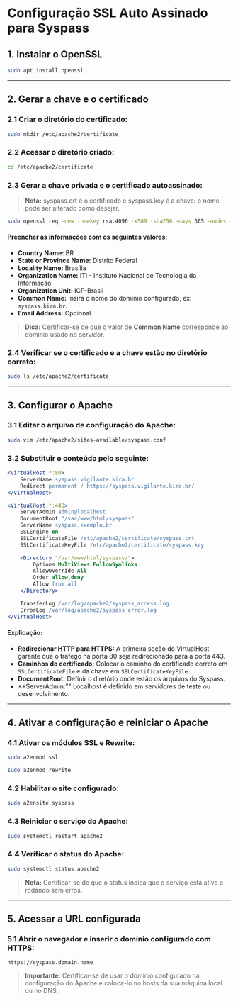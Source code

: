 # Configuração SSL Auto Assinado para Syspass

## 1. Instalar o OpenSSL

```bash
sudo apt install openssl
```

---

## 2. Gerar a chave e o certificado

### 2.1 Criar o diretório do certificado:

```bash
sudo mkdir /etc/apache2/certificate
```

### 2.2 Acessar o diretório criado:

```bash
cd /etc/apache2/certificate
```

### 2.3 Gerar a chave privada e o certificado autoassinado:

> **Nota:** syspass.crt é o certificado e syspass.key é a chave: o nome pode ser alterado como desejar.

```bash
sudo openssl req -new -newkey rsa:4096 -x509 -sha256 -days 365 -nodes -out syspass.crt -keyout syspass.key
```

#### Preencher as informações com os seguintes valores:

- **Country Name:** BR
- **State or Province Name:** Distrito Federal
- **Locality Name:** Brasília
- **Organization Name:** ITI - Instituto Nacional de Tecnologia da Informação
- **Organization Unit:** ICP-Brasil
- **Common Name:** Insira o nome do domínio configurado, ex: `syspass.kira.br`.
- **Email Address:** Opcional.

> **Dica:** Certificar-se de que o valor de **Common Name** corresponde ao domínio usado no servidor.

### 2.4 Verificar se o certificado e a chave estão no diretório correto:

```bash
sudo ls /etc/apache2/certificate
```

---

## 3. Configurar o Apache

### 3.1 Editar o arquivo de configuração do Apache:

```bash
sudo vim /etc/apache2/sites-available/syspass.conf
```

### 3.2 Substituir o conteúdo pelo seguinte:

```apache
<VirtualHost *:80>
    ServerName syspass.vigilante.kira.br
    Redirect permanent / https://syspass.vigilante.kira.br/
</VirtualHost>

<VirtualHost *:443>
    ServerAdmin admin@localhost
    DocumentRoot "/var/www/html/syspass"
    ServerName syspass.exemplo.br
    SSLEngine on
    SSLCertificateFile /etc/apache2/certificate/syspass.crt
    SSLCertificateKeyFile /etc/apache2/certificate/syspass.key

    <Directory "/var/www/html/syspass/">
        Options MultiViews FollowSymlinks
        AllowOverride All
        Order allow,deny
        Allow from all
    </Directory>

    TransferLog /var/log/apache2/syspass_access.log
    ErrorLog /var/log/apache2/syspass_error.log
</VirtualHost>
```

#### Explicação:

- **Redirecionar HTTP para HTTPS:** A primeira seção do VirtualHost garante que o tráfego na porta 80 seja redirecionado para a porta 443.
- **Caminhos do certificado:** Colocar o caminho do certificado correto em `SSLCertificateFile` e da chave em `SSLCertificateKeyFile`.
- **DocumentRoot:** Definir o diretório onde estão os arquivos do Syspass.
- **ServerAdmin:"" Localhost é definido em servidores de teste ou desenvolvimento.

---

## 4. Ativar a configuração e reiniciar o Apache

### 4.1 Ativar os módulos SSL e Rewrite:

```bash
sudo a2enmod ssl
```
```bash
sudo a2enmod rewrite
```

### 4.2 Habilitar o site configurado:

```bash
sudo a2ensite syspass
```

### 4.3 Reiniciar o serviço do Apache:

```bash
sudo systemctl restart apache2
```

### 4.4 Verificar o status do Apache:

```bash
sudo systemctl status apache2
```

> **Nota:** Certificar-se de que o status indica que o serviço está ativo e rodando sem erros.

---

## 5. Acessar a URL configurada

### 5.1 Abrir o navegador e inserir o domínio configurado com HTTPS:

```text
https://syspass.domain.name
```

> **Importante:** Certificar-se de usar o domínio configurado na configuração do Apache e coloca-lo no hosts da sua máquina local ou no DNS.
